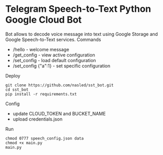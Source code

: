 # Telegram Speech-to-Text Python Google Cloud Bot

Bot allows to decode voice message into text using Google Storage and Google Speech-to-Text services.
Commands
* /hello - welcome message
* /get_config - view active configuration
* /set_config - load default configuration
* /set_config {"a":1} - set specific configuration

Deploy
```
git clone https://github.com/nasled/sst_bot.git
cd sst_bot
pip install -r requirements.txt
```

Config 
* update CLOUD_TOKEN and BUCKET_NAME
* upload credentials.json 

Run
```
chmod 0777 speech_config.json data
chmod +x main.py
main.py
```

